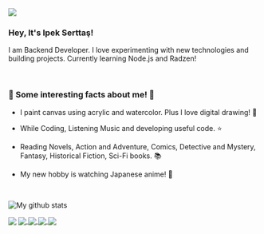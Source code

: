 <img src="https://i.pinimg.com/originals/f6/e3/e0/f6e3e05c4fe415c77759c74461240a13.jpg">


### Hey, It's Ipek Serttaş! 
I am Backend Developer. I love experimenting with new technologies and building projects.
Currently learning Node.js and Radzen!

<br>

### 🧬 Some interesting facts about me! 🧬
 

  - I paint canvas using acrylic and watercolor. Plus I love digital drawing! 🎨

  - While Coding, Listening Music and developing useful code. ⭐️

  - Reading Novels, Action and Adventure, Comics, Detective and Mystery, Fantasy, Historical Fiction, Sci-Fi books. 📚

  - My new hobby is watching Japanese anime! 💫

  
  <br>

![My github stats](https://github-readme-stats.vercel.app/api?username=ipekserttas99&show_icons=true&theme=synthwave&count_private=true&hide=issues,contribs)


<img align="center" src="https://github-readme-stats.vercel.app/api/top-langs/?username=ipekserttas99&count_private=true&layout=compact" />




<a href="https://github.com/ipekserttas99/hrms_backend">
  <img align="center" src="https://github-readme-stats.vercel.app/api/pin/?username=ipekserttas99&repo=hrms_backend" />
</a>
<a href="https://github.com/ipekserttas99/cantacim">
  <img align="center" src="https://github-readme-stats.vercel.app/api/pin/?username=ipekserttas99&repo=cantacim" />
</a>
<a href="https://github.com/ipekserttas99/trashCollectionSystem">
  <img align="center" src="https://github-readme-stats.vercel.app/api/pin/?username=ipekserttas99&repo=trashCollectionSystem" />
</a>
<a href="https://github.com/ipekserttas99/UrunKatalogProjesi">
  <img align="center" src="https://github-readme-stats.vercel.app/api/pin/?username=ipekserttas99&repo=UrunKatalogProjesi" />
</a>


